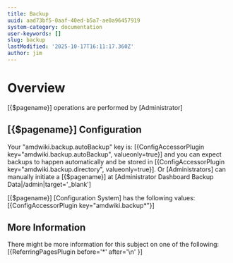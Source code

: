 ```yaml
---
title: Backup
uuid: aad73bf5-0aaf-40ed-b5a7-ae0a96457919
system-category: documentation
user-keywords: []
slug: backup
lastModified: '2025-10-17T16:11:17.360Z'
author: jim
---
```

# Overview
[{$pagename}] operations are performed by [Administrator]

## [{$pagename}] Configuration

Your "amdwiki.backup.autoBackup" key is: [{ConfigAccessorPlugin key="amdwiki.backup.autoBackup", valueonly=true}] and you can expect backups to happen automatically and be stored in  [{ConfigAccessorPlugin key="amdwiki.backup.directory", valueonly=true}].
Or [Administrators] can manually initiate a [{$pagename}] at [Administrator Dashboard Backup Data|/admin|target='_blank']

[{$pagename}] [Configuration System] has the following values:
[{ConfigAccessorPlugin key="amdwiki.backup*"}]

## More Information
There might be more information for this subject on one of the following:
[{ReferringPagesPlugin before='*' after='\n' }]
